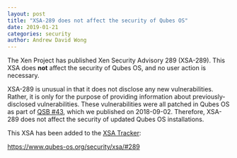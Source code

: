 ```yaml
---
layout: post
title: "XSA-289 does not affect the security of Qubes OS"
date: 2019-01-21
categories: security
author: Andrew David Wong
---
```


The Xen Project has published Xen Security Advisory 289 (XSA-289).
This XSA does **not** affect the security of Qubes OS, and no user
action is necessary.

XSA-289 is unusual in that it does not disclose any new
vulnerabilities. Rather, it is only for the purpose of providing
information about previously-disclosed vulnerabilities. These
vulnerabilities were all patched in Qubes OS as part of [QSB #43],
which we published on 2018-09-02. Therefore, XSA-289 does not affect
the security of updated Qubes OS installations.


This XSA has been added to the [XSA Tracker]:

<https://www.qubes-os.org/security/xsa/#289>


[XSA Tracker]: https://www.qubes-os.org/security/xsa/
[QSB #43]: http://localhost:4000/news/2018/09/02/qsb-43/

